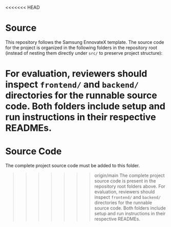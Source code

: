 <<<<<<< HEAD
# Source

This repository follows the Samsung EnnovateX template. The source code for the project is organized in the following folders in the repository root (instead of nesting them directly under `src/` to preserve project structure):


For evaluation, reviewers should inspect `frontend/` and `backend/` directories for the runnable source code. Both folders include setup and run instructions in their respective READMEs.
=======
# Source Code

The complete project source code must be added to this folder.
>>>>>>> origin/main
The complete project source code is present in the repository root folders above. For evaluation, reviewers should inspect `frontend/` and `backend/` directories for the runnable source code. Both folders include setup and run instructions in their respective READMEs.
